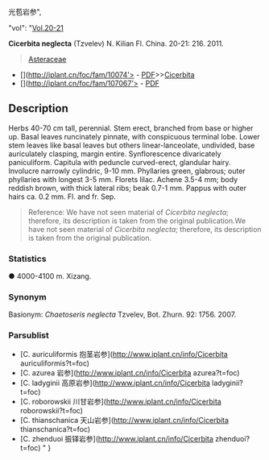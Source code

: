 光苞岩参",

  "vol": "[Vol.20-21](http://iplant.cn/foc/vol/1)

**Cicerbita neglecta** (Tzvelev) N. Kilian Fl. China. 20-21: 216. 2011.

> [Asteraceae](http://www.iplant.cn/info/Asteraceae?t=foc)
* [](http://iplant.cn/foc/fam/10074'> - [PDF](http://iplant.cn/foc/pdf/Asteraceae.pdf)>>[Cicerbita](http://www.iplant.cn/info/Cicerbita?t=foc)
* [](http://iplant.cn/foc/fam/107067'> - [PDF](http://www.iplant.cn/foc/pdf/Cicerbita.pdf)

## Description

Herbs 40-70 cm tall, perennial. Stem erect, branched from base or higher up. Basal leaves runcinately pinnate, with conspicuous terminal lobe. Lower stem leaves like basal leaves but others linear-lanceolate, undivided, base auriculately clasping, margin entire. Synflorescence divaricately paniculiform. Capitula with peduncle curved-erect, glandular hairy. Involucre narrowly cylindric, 9-10 mm. Phyllaries green, glabrous; outer phyllaries with longest 3-5 mm. Florets lilac. Achene 3.5-4 mm; body reddish brown, with thick lateral ribs; beak 0.7-1 mm. Pappus with outer hairs ca. 0.2 mm. Fl. and fr. Sep.


> Reference: 
> We have not seen material of *Cicerbita neglecta*; therefore, its description is taken from the original publication.We have not seen material of *Cicerbita neglecta*; therefore, its description is taken from the original publication.

### Statistics
● 4000-4100 m. Xizang.

### Synonym
Basionym: *Chaetoseris neglecta* Tzvelev, Bot. Zhurn. 92: 1756. 2007.

### Parsublist

* [C.  auriculiformis  抱茎岩参](http://www.iplant.cn/info/Cicerbita auriculiformis?t=foc)
* [C.  azurea  岩参](http://www.iplant.cn/info/Cicerbita azurea?t=foc)
* [C.  ladyginii  高原岩参](http://www.iplant.cn/info/Cicerbita ladyginii?t=foc)
* [C.  roborowskii  川甘岩参](http://www.iplant.cn/info/Cicerbita roborowskii?t=foc)
* [C.  thianschanica  天山岩参](http://www.iplant.cn/info/Cicerbita thianschanica?t=foc)
* [C.  zhenduoi  振铎岩参](http://www.iplant.cn/info/Cicerbita zhenduoi?t=foc)
"
}